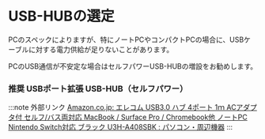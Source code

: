 # USB-HUBの選定

PCのスペックによりますが、特にノートPCやコンパクトPCの場合に、USBケーブルに対する電力供給が足りないことがあります。

PCのUSB通信が不安定な場合はセルフパワーUSB-HUBの増設をお勧めします。

### 推奨 USBポート拡張 USB-HUB（セルフパワー）

:::note 外部リンク
[Amazon.co.jp: エレコム USB3.0 ハブ 4ポート 1ｍ ACアダプタ付 セルフ/バス両対応 MacBook / Surface Pro / Chromebook他 ノートPC Nintendo Switch対応 ブラック U3H-A408SBK : パソコン・周辺機器](https://www.amazon.co.jp/dp/B00KKJJCXC/?coliid=I9R7OGQUCPEL4&colid=2P27YP4M43BSD&psc=1) 
:::
